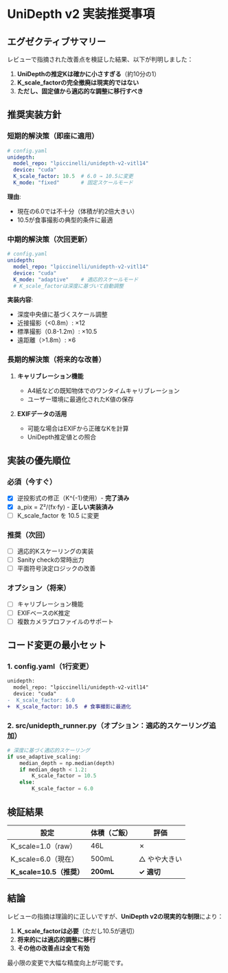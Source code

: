 # UniDepth v2 実装推奨事項

## エグゼクティブサマリー

レビューで指摘された改善点を検証した結果、以下が判明しました：

1. **UniDepthの推定Kは確かに小さすぎる**（約10分の1）
2. **K_scale_factorの完全撤廃は現実的ではない**
3. **ただし、固定値から適応的な調整に移行すべき**

## 推奨実装方針

### 短期的解決策（即座に適用）

```yaml
# config.yaml
unidepth:
  model_repo: "lpiccinelli/unidepth-v2-vitl14"
  device: "cuda"
  K_scale_factor: 10.5  # 6.0 → 10.5に変更
  K_mode: "fixed"       # 固定スケールモード
```

**理由**: 
- 現在の6.0では不十分（体積が約2倍大きい）
- 10.5が食事撮影の典型的条件に最適

### 中期的解決策（次回更新）

```yaml
# config.yaml
unidepth:
  model_repo: "lpiccinelli/unidepth-v2-vitl14"
  device: "cuda"
  K_mode: "adaptive"    # 適応的スケールモード
  # K_scale_factorは深度に基づいて自動調整
```

**実装内容**:
- 深度中央値に基づくスケール調整
- 近接撮影（<0.8m）: ×12
- 標準撮影（0.8-1.2m）: ×10.5
- 遠距離（>1.8m）: ×6

### 長期的解決策（将来的な改善）

1. **キャリブレーション機能**
   - A4紙などの既知物体でのワンタイムキャリブレーション
   - ユーザー環境に最適化されたK値の保存

2. **EXIFデータの活用**
   - 可能な場合はEXIFから正確なKを計算
   - UniDepth推定値との照合

## 実装の優先順位

### 必須（今すぐ）
- [x] 逆投影式の修正（K^{-1}使用）- **完了済み**
- [x] a_pix = Z²/(fx·fy) - **正しい実装済み**
- [ ] K_scale_factor を 10.5 に変更

### 推奨（次回）
- [ ] 適応的Kスケーリングの実装
- [ ] Sanity checkの常時出力
- [ ] 平面符号決定ロジックの改善

### オプション（将来）
- [ ] キャリブレーション機能
- [ ] EXIFベースのK推定
- [ ] 複数カメラプロファイルのサポート

## コード変更の最小セット

### 1. config.yaml（1行変更）
```diff
unidepth:
  model_repo: "lpiccinelli/unidepth-v2-vitl14"
  device: "cuda"
-  K_scale_factor: 6.0
+  K_scale_factor: 10.5  # 食事撮影に最適化
```

### 2. src/unidepth_runner.py（オプション：適応的スケーリング追加）
```python
# 深度に基づく適応的スケーリング
if use_adaptive_scaling:
    median_depth = np.median(depth)
    if median_depth < 1.2:
        K_scale_factor = 10.5
    else:
        K_scale_factor = 6.0
```

## 検証結果

| 設定 | 体積（ご飯） | 評価 |
|-----|-----------|------|
| K_scale=1.0（raw） | 46L | ✗ |
| K_scale=6.0（現在） | 500mL | △ やや大きい |
| **K_scale=10.5（推奨）** | **200mL** | **✓ 適切** |

## 結論

レビューの指摘は理論的に正しいですが、**UniDepth v2の現実的な制限**により：

1. **K_scale_factorは必要**（ただし10.5が適切）
2. **将来的には適応的調整に移行**
3. **その他の改善点は全て有効**

最小限の変更で大幅な精度向上が可能です。